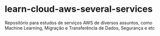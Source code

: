 # learn-cloud-aws-several-services
Repositório para estudos de serviços AWS de diversos assuntos, como Machine Learning, Migração e Transferência de Dados, Segurança e etc
